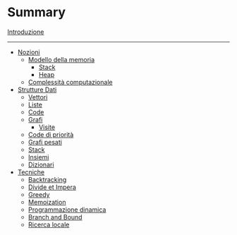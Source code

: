 # Summary

[Introduzione](./README.md)

---

- [Nozioni](./nozioni/README.md)
    - [Modello della memoria](./nozioni/modello_memoria.md)
        - [Stack](./nozioni/memoria/stack.md)
        - [Heap](./nozioni/memoria/heap.md)
    - [Complessità computazionale](./nozioni/complexity.md)
- [Strutture Dati](./strutture_dati/README.md)
    - [Vettori](./strutture_dati/vector.md)
    - [Liste]()
    - [Code](./strutture_dati/queue.md)
    - [Grafi](./strutture_dati/graph.md)
        - [Visite](./strutture_dati/graph/visite.md)
    - [Code di priorità]()
    - [Grafi pesati]()
    - [Stack]()
    - [Insiemi]()
    - [Dizionari]()
- [Tecniche](./tecniche/README.md)
    - [Backtracking](./tecniche/backtracking.md)
    - [Divide et Impera]()
    - [Greedy]()
    - [Memoization]()
    - [Programmazione dinamica]()
    - [Branch and Bound]()
    - [Ricerca locale]()
